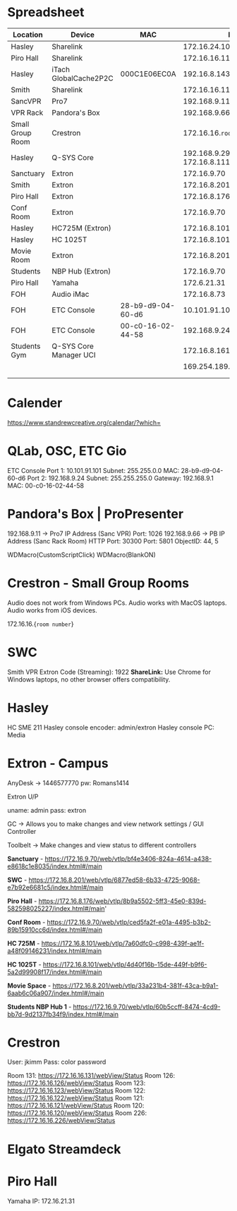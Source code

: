 # Spreadsheet

| Location         | Device                 | MAC               | IP                                     | Port   |
| ---------------- | ---------------------- | ----------------- | -------------------------------------- | ------ |
| Hasley           | Sharelink              |                   | 172.16.24.10                           |        |
| Piro Hall        | Sharelink              |                   | 172.16.16.112                          |        |
| Hasley           | iTach GlobalCache2P2C  | 000C1E06EC0A      | 192.16.8.143                           |        |
| Smith            | Sharelink              |                   | 172.16.16.112                          |        |
| SancVPR          | Pro7                   |                   | 192.168.9.11                           | 1026   |
| VPR Rack         | Pandora's Box          |                   | 192.168.9.66                           | 30300  |
| Small Group Room | Crestron               |                   | 172.16.16.`room_number`                |        |
| Hasley           | Q-SYS Core             |                   | 192.168.9.29:80<br>172.16.8.111 (Core) |        |
| Sanctuary        | Extron                 |                   | 172.16.9.70                            |        |
| Smith            | Extron                 |                   | 172.16.8.201                           |        |
| Piro Hall        | Extron                 |                   | 172.16.8.176                           |        |
| Conf Room        | Extron                 |                   | 172.16.9.70                            |        |
| Hasley           | HC725M (Extron)        |                   | 172.16.8.101                           |        |
| Hasley           | HC 1025T               |                   | 172.16.8.101                           |        |
| Movie Room       | Extron                 |                   | 172.16.8.201                           |        |
| Students         | NBP Hub (Extron)       |                   | 172.16.9.70                            |        |
| Piro Hall        | Yamaha                 |                   | 172.6.21.31                            |        |
| FOH              | Audio iMac             |                   | 172.16.8.73                            |        |
| FOH              | ETC Console            | 28-b9-d9-04-60-d6 | 10.101.91.101                          | Port 1 |
| FOH              | ETC Console            | 00-c0-16-02-44-58 | 192.168.9.24                           | Port 2 |
| Students Gym     | Q-SYS Core Manager UCI |                   | 172.16.8.161/system/1/ucis             |        |
|                  |                        |                   | 169.254.189.7                          |        |
|                  |                        |                   |                                        |        |
|                  |                        |                   |                                        |        |
# Calender

https://www.standrewcreative.org/calendar/?which=

# QLab, OSC, ETC Gio

ETC Console
Port 1: 10.101.91.101
    Subnet: 255.255.0.0
    MAC: 28-b9-d9-04-60-d6
Port 2: 192.168.9.24
    Subnet: 255.255.255.0
    Gateway: 192.168.9.1
    MAC: 00-c0-16-02-44-58
# Pandora's Box | ProPresenter

192.168.9.11 -> Pro7 IP Address (Sanc VPR)
Port: 1026
192.168.9.66 -> PB IP Address (Sanc Rack Room)
HTTP Port: 30300
Port: 5801
ObjectID: 44, 5

WDMacro(CustomScriptClick)
WDMacro(BlankON)
# Crestron - Small Group Rooms

Audio does not work from Windows PCs. 
Audio works with MacOS laptops. 
Audio works from iOS devices. 

172.16.16.{`room number`}
# SWC 

Smith VPR Extron Code (Streaming):  1922
**ShareLink:** Use Chrome for Windows laptops, no other browser offers compatibility.
# Hasley

HC SME 211
Hasley console encoder: admin/extron
Hasley console PC: Media
# Extron - Campus

AnyDesk -> 1446577770 pw: Romans1414

Extron U/P

uname: admin
pass: extron

GC -> Allows you to make changes and view network settings / GUI Controller

Toolbelt -> Make changes and view status to different controllers

**Sanctuary**  - https://172.16.9.70/web/vtlp/bf4e3406-824a-4614-a438-e8618c1e8035/index.html#/main

**SWC**  - https://172.16.8.201/web/vtlp/6877ed58-6b33-4725-9068-e7b92e6681c5/index.html#/main

**Piro Hall**  - https://172.16.8.176/web/vtlp/8b9a5502-5ff3-45e0-839d-582598025227/index.html#/main'

**Conf Room**  - https://172.16.9.70/web/vtlp/ced5fa2f-e01a-4495-b3b2-89b15910cc6d/index.html#/main

**HC 725M**  - https://172.16.8.101/web/vtlp/7a60dfc0-c998-439f-ae1f-a48f09146231/index.html#/main

**HC 1025T**  - https://172.16.8.101/web/vtlp/4d40f16b-15de-449f-b9f6-5a2d99908f17/index.html#/main

**Movie Space**  - https://172.16.8.201/web/vtlp/33a231b4-381f-43ca-b9a1-6aab6c06a907/index.html#/main

**Students NBP Hub 1** - https://172.16.9.70/web/vtlp/60b5ccff-8474-4cd9-bb7d-9d2137fb34f9/index.html#/main

# Crestron 

User: jkimm
Pass: color password

Room 131: https://172.16.16.131/webView/Status
Room 126: https://172.16.16.126/webView/Status
Room 123: https://172.16.16.123/webView/Status
Room 122: https://172.16.16.122/webView/Status
Room 121: https://172.16.16.121/webView/Status
Room 120: https://172.16.16.120/webView/Status
Room 226: https://172.16.16.226/webView/Status
# Elgato Streamdeck


# Piro Hall

Yamaha IP: 172.16.21.31